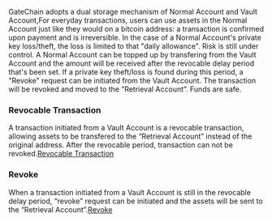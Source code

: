 
 
GateChain adopts a dual storage mechanism of Normal Account and Vault Account,For everyday transactions, users can use assets in the Normal Account just like they would on a bitcoin address: a transaction is confirmed upon payment and is irreversible. In the case of a Normal Account's private key loss/theft, the loss is limited to that "daily allowance". Risk is still under control. A Normal Account can be topped up by transfering from the Vault Account and the amount will be received after the revocable delay period that's been set. If a private key theft/loss is found during this period, a "Revoke" request can be initiated from the Vault Account. The transaction will be revoked and moved to the “Retrieval Account”. Funds are safe.
 
 
### Revocable Transaction
A transaction initiated from a Vault Account is a revocable transaction, allowing assets to be transfered to the “Retrieval Account” instead of the original address. After the revocable period, transaction can not be revoked.[Revocable Transaction](../../../developers/cli/revocable-tx/index.md)


### Revoke
When a transaction initiated from a Vault Account is still in the revocable delay period, “revoke” request can be initiated and the assets will be sent to the “Retrieval Account”.[Revoke](../../../developers/cli/revocable-tx/index.md#Revoke-a-Revocable-Transaction)


 
